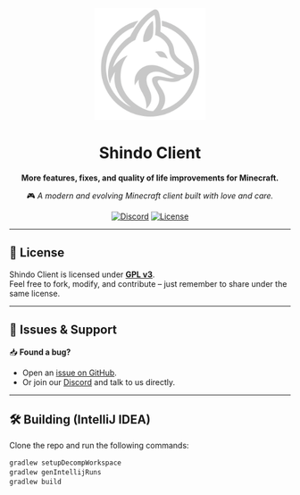 <div align="center">
  <img src="https://raw.githubusercontent.com/ShindoClient/Shindo-Client/master/assets/logo.png" alt="Shindo Client Logo" width="200"/>

# Shindo Client
**More features, fixes, and quality of life improvements for Minecraft.**

🎮 *A modern and evolving Minecraft client built with love and care.*  

[![Discord](https://img.shields.io/badge/Join%20our%20Discord-5865F2?style=for-the-badge&logo=discord&logoColor=white)](https://shindoclient.github.io/discord)
[![License](https://img.shields.io/github/license/ShindoClient/Shindo-Client?style=for-the-badge)](https://github.com/ShindoClient/Shindo-Client/blob/master/LICENSE)

</div>

---

## 📜 License
Shindo Client is licensed under **[GPL v3](https://github.com/ShindoClient/Shindo-Client/blob/master/LICENSE)**.  
Feel free to fork, modify, and contribute – just remember to share under the same license.

---

## 🐛 Issues & Support
📥 **Found a bug?**  
- Open an [issue on GitHub](https://github.com/ShindoClient/Shindo-Client/issues).  
- Or join our [Discord](https://shindoclient.github.io/discord) and talk to us directly.

---

## 🛠️ Building (IntelliJ IDEA)

Clone the repo and run the following commands:

```bash
gradlew setupDecompWorkspace
gradlew genIntellijRuns
gradlew build

